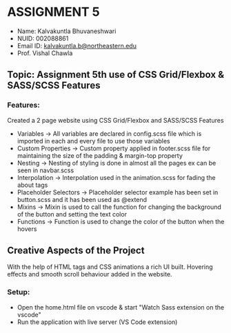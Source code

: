 # ASSIGNMENT 5

- Name: Kalvakuntla Bhuvaneshwari
- NUID: 002088861
- Email ID: kalvakuntla.b@northeastern.edu
- Prof. Vishal Chawla

## Topic: Assignment 5th use of CSS Grid/Flexbox & SASS/SCSS Features

### Features:

Created a 2 page website using CSS Grid/Flexbox and SASS/SCSS Features

- Variables -> All variables are declared in config.scss file which is imported in each and every file to use those variables
- Custom Properties -> Custom property applied in footer.scss file for maintaining the size of the padding & margin-top property
- Nesting -> Nesting of styling is done in almost all the pages ex can be seen in navbar.scss
- Interpolation -> Interpolation used in the animation.scss for fading the about tags
- Placeholder Selectors -> Placeholder selector example has been set in button.scss and it has been used as @extend
- Mixins -> Mixin is used to call the function for changing the background of the button and setting the text color
- Functions -> Function is used to change the color of the button when the hovers

## Creative Aspects of the Project

With the help of HTML tags and CSS animations a rich UI built. Hovering effects and smooth scroll behaviour added in the website.

### Setup:

- Open the home.html file on vscode & start "Watch Sass extension on the vscode"
- Run the application with live server (VS Code extension)
